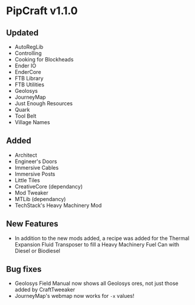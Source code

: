 # PipCraft v1.1.0

## Updated
- AutoRegLib
- Controlling
- Cooking for Blockheads
- Ender IO
- EnderCore
- FTB Library
- FTB Utilities
- Geolosys
- JourneyMap
- Just Enough Resources
- Quark
- Tool Belt
- Village Names

## Added
- Architect
- Engineer's Doors
- Immersive Cables
- Immersive Posts
- Little Tiles
- CreativeCore (dependancy)
- Mod Tweaker
- MTLib (dependancy)
- TechStack's Heavy Machinery Mod

## New Features
- In addition to the new mods added, a recipe was added for the Thermal Expansion Fluid Transposer to fill a Heavy Machinery Fuel Can with Diesel or Biodiesel

## Bug fixes
- Geolosys Field Manual now shows all Geolosys ores, not just those added by CraftTweeaker
- JourneyMap's webmap now works for `-x` values!
